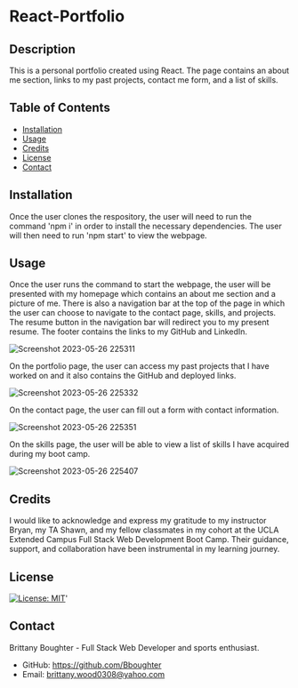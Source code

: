 # React-Portfolio

## Description

This is a personal portfolio created using React. The page contains an about me section, links to my past projects, contact me form, and a list of skills.

## Table of Contents 

- [Installation](#installation)
- [Usage](#usage)
- [Credits](#credits)
- [License](#license)
- [Contact](#contact)

## Installation

Once the user clones the respository, the user will need to run the command 'npm i' in order to install the necessary dependencies. The user will then need to run 'npm start' to view the webpage.

## Usage

Once the user runs the command to start the webpage, the user will be presented with my homepage which contains an about me section and a picture of me. There is also a navigation bar at the top of the page in which the user can choose to navigate to the contact page, skills, and projects. The resume button in the navigation bar will redirect you to my present resume. The footer contains the links to my GitHub and LinkedIn.

![Screenshot 2023-05-26 225311](https://github.com/Bboughter/react-portfolio/assets/113574704/e60fa0ef-bdbb-49c2-ae20-e59a16e06c04)

On the portfolio page, the user can access my past projects that I have worked on and it also contains the GitHub and deployed links.

![Screenshot 2023-05-26 225332](https://github.com/Bboughter/react-portfolio/assets/113574704/4f938672-0c48-41eb-966a-5110b09102bc)

On the contact page, the user can fill out a form with contact information.

![Screenshot 2023-05-26 225351](https://github.com/Bboughter/react-portfolio/assets/113574704/9e043b49-9d95-4b8e-b404-d4ca0f92dfcc)

On the skills page, the user will be able to view a list of skills I have acquired during my boot camp.

![Screenshot 2023-05-26 225407](https://github.com/Bboughter/react-portfolio/assets/113574704/4ec52385-1d55-4b4c-8269-62004f46d3cd)

## Credits

I would like to acknowledge and express my gratitude to my instructor Bryan, my TA Shawn, and my fellow classmates in my cohort at the UCLA Extended Campus Full Stack Web Development Boot Camp. Their guidance, support, and collaboration have been instrumental in my learning journey.

## License

[![License: MIT](https://img.shields.io/badge/License-MIT-yellow.svg)](https://opensource.org/licenses/MIT)'

## Contact 

Brittany Boughter - Full Stack Web Developer and sports enthusiast.

- GitHub: https://github.com/Bboughter
- Email: brittany.wood0308@yahoo.com